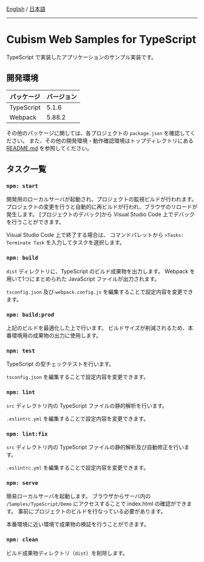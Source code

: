 [English](README.md) / [日本語](README.ja.md)

---

# Cubism Web Samples for TypeScript

TypeScript で実装したアプリケーションのサンプル実装です。


## 開発環境

| パッケージ | バージョン |
| --- | --- |
| TypeScript | 5.1.6 |
| Webpack | 5.88.2 |

その他のパッケージに関しては、各プロジェクトの `package.json` を確認してください。
また、その他の開発環境・動作確認環境はトップディレクトリにある [README.md](/README.ja.md) を参照してください。


## タスク一覧

### `npm: start`

開発用のローカルサーバが起動され、プロジェクトの監視ビルドが行われます。
プロジェクトの変更を行うと自動的に再ビルドが行われ、ブラウザのリロードが発生します。
[プロジェクトのデバック]から Visual Studio Code 上でデバックを行うことができます。

Visual Studio Code 上で終了する場合は、
コマンドパレットから `>Tasks: Terminate Task` を入力してタスクを選択します。

### `npm: build`

`dist` ディレクトリに、TypeScript のビルド成果物を出力します。
Webpack を用いて1つにまとめられた JavaScript ファイルが出力されます。

`tsconfig.json` 及び `webpack.config.js` を編集することで設定内容を変更できます。

### `npm: build:prod`

上記のビルドを最適化した上で行います。
ビルドサイズが削減されるため、本番環境用の成果物の出力に使用します。

### `npm: test`

TypeScript の型チェックテストを行います。

`tsconfig.json` を編集することで設定内容を変更できます。

### `npm: lint`

`src` ディレクトリ内の TypeScript ファイルの静的解析を行います。

`.eslintrc.yml` を編集することで設定内容を変更できます。

### `npm: lint:fix`

`src` ディレクトリ内の TypeScript ファイルの静的解析及び自動修正を行います。

`.eslintrc.yml` を編集することで設定内容を変更できます。

### `npm: serve`

簡易ローカルサーバを起動します。
ブラウザからサーバ内の `/Samples/TypeScript/Demo` にアクセスすることで index.html の確認ができます。
事前にプロジェクトのビルドを行なっている必要があります。

本番環境に近い環境で成果物の検証を行うことができます。

### `npm: clean`

ビルド成果物ディレクトリ（`dist`）を削除します。
